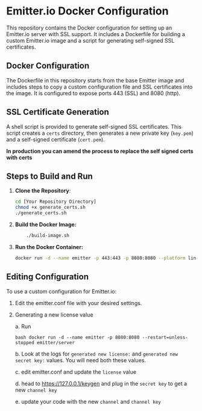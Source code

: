# Emitter.io Docker Configuration

This repository contains the Docker configuration for setting up an Emitter.io server with SSL support. It includes a Dockerfile for building a custom Emitter.io image and a script for generating self-signed SSL certificates.

## Docker Configuration

The Dockerfile in this repository starts from the base Emitter image and includes steps to copy a custom configuration file and SSL certificates into the image. It is configured to expose ports 443 (SSL) and 8080 (http).

## SSL Certificate Generation

A shell script is provided to generate self-signed SSL certificates. This script creates a `certs` directory, then generates a new private key (`key.pem`) and a self-signed certificate (`cert.pem`).

**In production you can amend the process to replace the self signed certs with certs**

## Steps to Build and Run

1. **Clone the Repository**:

   ```bash
   cd [Your Repository Directory]
   chmod +x generate_certs.sh
   ./generate_certs.sh
   ```
2. **Build the Docker Image:**

    ```bash
        ./build-image.sh
    ```

3. **Run the Docker Container:**

    ```bash
    docker run -d --name emitter -p 443:443 -p 8080:8080 --platform linux/amd64 -e --restart=unless-stopped my-custom-emitter
    ```
## Editing Configuration

To use a custom configuration for Emitter.io:

1. Edit the emitter.conf file with your desired settings.

2. Generating a new license value

    a. Run 
    
    ```bash docker run -d --name emitter -p 8080:8080 --restart=unless-stopped emitter/server ```

    b. Look at the logs for `generated new license:` and `generated new secret key:` values. You will need both these values.

    c. edit emitter.conf and update the `license` value

    d. head to https://127.0.0.1/keygen and plug in the `secret key` to get a new `channel key` 

    e. update your code with the new `channel` and `channel key`